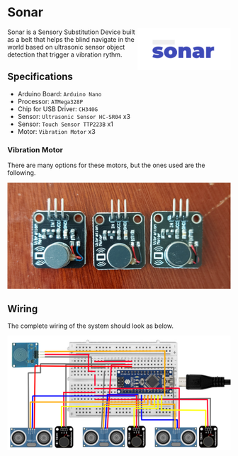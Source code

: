
# Sonar

<img align="right" width="210px" src="https://github.com/the-other-mariana/sonar/blob/master/media/sonar.png">


Sonar is a Sensory Substitution Device built as a belt that helps the blind navigate in the world based on ultrasonic sensor object detection that trigger a vibration rythm.

## Specifications

- Arduino Board: `Arduino Nano`
- Processor: `ATMega328P`
- Chip for USB Driver: `CH340G`
- Sensor: `Ultrasonic Sensor HC-SR04` x3
- Sensor: `Touch Sensor TTP223B` x1
- Motor: `Vibration Motor` x3

### Vibration Motor

There are many options for these motors, but the ones used are the following. <br />

![image](https://github.com/the-other-mariana/sonar/blob/master/media/motors.jpg?raw=true) <br />

## Wiring

The complete wiring of the system should look as below. <br />

![image](https://github.com/the-other-mariana/sonar/blob/master/media/wiring.png?raw=true) <br />